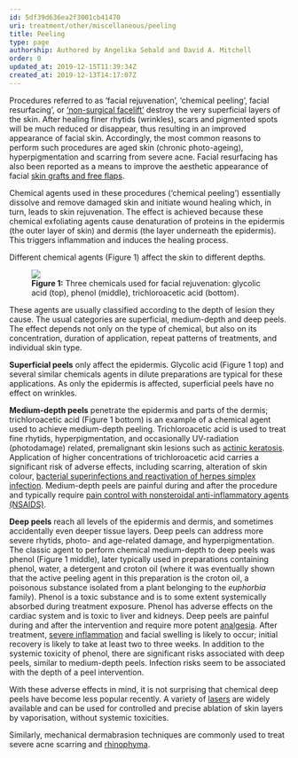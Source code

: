 ```yaml
---
id: 5df39d636ea2f3001cb41470
uri: treatment/other/miscellaneous/peeling
title: Peeling
type: page
authorship: Authored by Angelika Sebald and David A. Mitchell
order: 0
updated_at: 2019-12-15T11:39:34Z
created_at: 2019-12-13T14:17:07Z
---
```


<p>Procedures referred to as ‘facial rejuvenation’,
    ‘chemical peeling’, facial resurfacing’, or <a href="/treatment/surgery/facial-appearance/detailed">‘non-surgical
        facelift’</a> destroy the very superficial layers of
    the skin. After healing finer rhytids (wrinkles), scars
    and pigmented spots will be much reduced or disappear,
    thus resulting in an improved appearance of facial skin.
    Accordingly, the most common reasons to perform such
    procedures are aged skin (chronic photo-ageing),
    hyperpigmentation and scarring from severe acne. Facial
    resurfacing has also been reported as a means to improve
    the aesthetic appearance of facial <a href="/treatment/surgery/reconstruction">skin grafts
        and free flaps</a>.</p>
<p>Chemical agents used in these procedures (‘chemical
    peeling’) essentially dissolve and remove damaged skin
    and initiate wound healing which, in turn, leads to skin
    rejuvenation. The effect is achieved because these
    chemical exfoliating agents cause denaturation of
    proteins in the epidermis (the outer layer of skin) and
    dermis (the layer underneath the epidermis). This
    triggers inflammation and induces the healing process.
</p>
<p>Different chemical agents (Figure 1) affect the skin to
    different depths.</p>
<figure><img src="/treatment-other-miscellaneous-peeling-figure1.png">
    <figcaption><strong>Figure 1:</strong> Three chemicals
        used for facial rejuvenation: glycolic acid (top),
        phenol (middle), trichloroacetic acid (bottom).
    </figcaption>
</figure>
<p>These agents are usually classified according to the
    depth of lesion they cause. The usual categories are
    superficial, medium-depth and deep peels. The effect
    depends not only on the type of chemical, but also on
    its concentration, duration of application, repeat
    patterns of treatments, and individual skin type.</p>
<p><strong>Superficial peels</strong> only affect the
    epidermis. Glycolic acid (Figure 1 top) and several
    similar chemicals agents in dilute preparations are
    typical for these applications. As only the epidermis is
    affected, superficial peels have no effect on wrinkles.
</p>
<p><strong>Medium-depth peels</strong> penetrate the
    epidermis and parts of the dermis; trichloroacetic acid
    (Figure 1 bottom) is an example of a chemical agent used
    to achieve medium-depth peeling. Trichloroacetic acid is
    used to treat fine rhytids, hyperpigmentation, and
    occasionally UV-radiation (photodamage) related,
    premalignant skin lesions such as <a href="/diagnosis/a-z/dysplasia/more-info">actinic
        keratosis</a>. Application of higher concentrations
    of trichloroacetic acid carries a significant risk of
    adverse effects, including scarring, alteration of skin
    colour, <a href="/diagnosis/a-z/infection/more-info">bacterial
        superinfections and reactivation of herpes simplex
        infection</a>. Medium-depth peels are painful during
    and after the procedure and typically require <a href="/treatment/other/medication/pain/detailed">pain
        control with nonsteroidal anti-inflammatory agents
        (NSAIDS)</a>.</p>
<p><strong>Deep peels</strong> reach all levels of the
    epidermis and dermis, and sometimes accidentally even
    deeper tissue layers. Deep peels can address more severe
    rhytids, photo- and age-related damage, and
    hyperpigmentation. The classic agent to perform chemical
    medium-depth to deep peels was phenol (Figure 1 middle),
    later typically used in preparations containing phenol,
    water, a detergent and croton oil (where it was
    eventually shown that the active peeling agent in this
    preparation is the croton oil, a poisonous substance
    isolated from a plant belonging to the <i>euphorbia</i>
    family). Phenol is a toxic substance and is to some
    extent systemically absorbed during treatment exposure.
    Phenol has adverse effects on the cardiac system and is
    toxic to liver and kidneys. Deep peels are painful
    during and after the intervention and require more
    potent <a href="/treatment/other/medication/pain/detailed">analgesia</a>.
    After treatment, <a href="/treatment/other/medication/inflammation/more-info">severe
        inflammation</a> and facial swelling is likely to
    occur; initial recovery is likely to take at least two
    to three weeks. In addition to the systemic toxicity of
    phenol, there are significant risks associated with deep
    peels, similar to medium-depth peels. Infection risks
    seem to be associated with the depth of a peel
    intervention.</p>
<p>With these adverse effects in mind, it is not surprising
    that chemical deep peels have become less popular
    recently. A variety of <a href="/treatment/other/extreme-temperatures/detailed">lasers</a>
    are widely available and can be used for controlled and
    precise ablation of skin layers by vaporisation, without
    systemic toxicities.</p>
<p>Similarly, mechanical dermabrasion techniques are
    commonly used to treat severe acne scarring and <a href="/diagnosis/a-z/facial-appearance/more-info">rhinophyma</a>.
</p>
